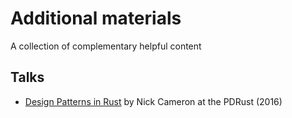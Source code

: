 # Additional materials

A collection of complementary helpful content

## Talks

- [Design Patterns in Rust](https://www.youtube.com/watch?v=Pm_oO0N5B9k) by Nick Cameron at the PDRust (2016)
